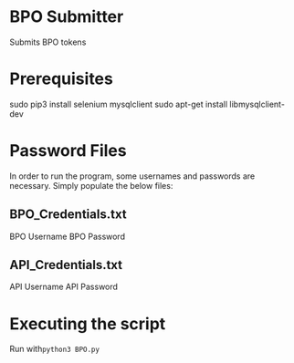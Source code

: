# BPO Submitter
Submits BPO tokens

# Prerequisites
sudo pip3 install selenium mysqlclient
sudo apt-get install libmysqlclient-dev

# Password Files
In order to run the program, some usernames and passwords are necessary. Simply populate the below files:

## BPO_Credentials.txt
BPO Username
BPO Password

## API_Credentials.txt
API Username
API Password

# Executing the script
Run with`python3 BPO.py`

